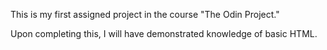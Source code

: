 This is my first assigned project in the course "The Odin Project."

Upon completing this, I will have demonstrated knowledge of basic HTML.